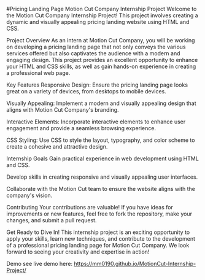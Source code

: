 #Pricing Landing Page
Motion Cut Company Internship Project
Welcome to the Motion Cut Company Internship Project! This project involves creating a dynamic and visually appealing pricing landing website using HTML and CSS.

Project Overview
As an intern at Motion Cut Company, you will be working on developing a pricing landing page that not only conveys the various services offered but also captivates the audience with a modern and engaging design. This project provides an excellent opportunity to enhance your HTML and CSS skills, as well as gain hands-on experience in creating a professional web page.

Key Features
Responsive Design: Ensure the pricing landing page looks great on a variety of devices, from desktops to mobile devices.

Visually Appealing: Implement a modern and visually appealing design that aligns with Motion Cut Company's branding.

Interactive Elements: Incorporate interactive elements to enhance user engagement and provide a seamless browsing experience.

CSS Styling: Use CSS to style the layout, typography, and color scheme to create a cohesive and attractive design.

Internship Goals
Gain practical experience in web development using HTML and CSS.

Develop skills in creating responsive and visually appealing user interfaces.

Collaborate with the Motion Cut team to ensure the website aligns with the company's vision.

Contributing
Your contributions are valuable! If you have ideas for improvements or new features, feel free to fork the repository, make your changes, and submit a pull request.

Get Ready to Dive In!
This internship project is an exciting opportunity to apply your skills, learn new techniques, and contribute to the development of a professional pricing landing page for Motion Cut Company. We look forward to seeing your creativity and expertise in action!

Demo
see live demo here: https://mm0190.github.io/MotionCut-Internship-Project/






